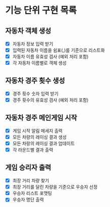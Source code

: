 # 기능 단위 구현 목록

 ## 자동차 객체 생성
 - [x] 자동차 정보 입력 받기
 - [x] 입력된 자동차 이름을 쉼표(,)를 기준으로 리스트화
 - [x] 자동차 이름 유효성 검사 (예외 처리 포함)
 - [x] 각 자동차 이름별로 객체 생성

 ## 자동차 경주 횟수 생성
 - [x] 경주 횟수 숫자 입력 받기
 - [x] 경주 횟수의 유효성 검사 (예외 처리 포함)

 ## 자동차 경주 메인게임 시작
 - [x] 게임 시작 알림 메세지 출력
 - [x] 모든 차량의 레이싱 결과 생성
 - [x] 모든 차랑의 레이싱 결과 업데이트
 - [x] 각 라운드별 결과 출력

 ## 게임 승리자 출력
 - [x] 최장 거리 차량 찾기
 - [x] 최장 거리를 달린 차량을 기준으로 우승자 선정
 - [x] 우승자 리스트 포맷팅
 - [x] 우승자 명단 출력
